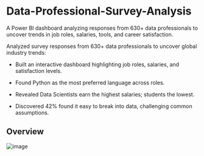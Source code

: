 # Data-Professional-Survey-Analysis
A Power BI dashboard analyzing responses from 630+ data professionals to uncover trends in job roles, salaries, tools, and career satisfaction.

Analyzed survey responses from 630+ data professionals to uncover global industry trends:

  - Built an interactive dashboard highlighting job roles, salaries, and satisfaction levels.
  
  - Found Python as the most preferred language across roles.
  
  - Revealed Data Scientists earn the highest salaries; students the lowest.
  
  - Discovered 42% found it easy to break into data, challenging common assumptions.

## Overview

![image](https://github.com/user-attachments/assets/5b27c579-5637-4477-ae3d-fae383b48a37)

